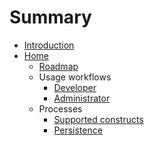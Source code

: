# Summary

* [Introduction](README.md)
* [Home](Home.asciidoc)
    * [Roadmap](Roadmap.asciidoc)
    * Usage workflows
        * [Developer](Developer-workflow.asciidoc)
        * [Administrator](Administrator-workflow.asciidoc)
    * Processes
        * [Supported constructs](What-is-supported-for-process-design.asciidoc)
        * [Persistence](Persistence.asciidoc)

